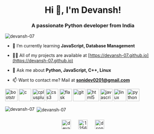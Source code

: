 <h1 align="center">Hi 👋, I'm Devansh!</h1>
<h3 align="center">A passionate Python developer from India</h3>

<p align="left"> <img src="https://komarev.com/ghpvc/?username=devansh-07" alt="devansh-07" /> </p>

- 🌱 I’m currently learning **JavaScript, Database Management**

- 👨‍💻 All of my projects are available at [https://devansh-07.github.io](https://devansh-07.github.io)

- 💬 Ask me about **Python, JavaScript, C++, Linux**

- 📫 Want to contact me? Mail at **sonidev0201@gmail.com**

<p align="left"><img src="https://devicons.github.io/devicon/devicon.git/icons/bootstrap/bootstrap-plain.svg" alt="bootstrap" width="40" height="40"/> <img src="https://devicons.github.io/devicon/devicon.git/icons/c/c-original.svg" alt="c" width="40" height="40"/> <img src="https://devicons.github.io/devicon/devicon.git/icons/cplusplus/cplusplus-original.svg" alt="cplusplus" width="40" height="40"/> <img src="https://devicons.github.io/devicon/devicon.git/icons/css3/css3-original-wordmark.svg" alt="css3" width="40" height="40"/> <img src="https://www.vectorlogo.zone/logos/pocoo_flask/pocoo_flask-icon.svg" alt="flask" width="40" height="40"/> <img src="https://www.vectorlogo.zone/logos/git-scm/git-scm-icon.svg" alt="git" width="40" height="40"/> <img src="https://devicons.github.io/devicon/devicon.git/icons/html5/html5-original-wordmark.svg" alt="html5" width="40" height="40"/> <img src="https://devicons.github.io/devicon/devicon.git/icons/javascript/javascript-original.svg" alt="javascript" width="40" height="40"/> <img src="https://devicons.github.io/devicon/devicon.git/icons/linux/linux-original.svg" alt="linux" width="40" height="40"/> <img src="https://devicons.github.io/devicon/devicon.git/icons/python/python-original.svg" alt="python" width="40" height="40"/></p><p><img align="left" src="https://github-readme-stats.vercel.app/api/top-langs/?username=devansh-07&layout=compact&hide=html" alt="devansh-07" /></p>

<p>&nbsp;<img align="center" src="https://github-readme-stats.vercel.app/api?username=devansh-07&show_icons=true" alt="devansh-07" /></p>

<p align="center">
<a href="https://linkedin.com/in/devansh-soni-4129171a9" target="blank"><img align="center" src="https://cdn.jsdelivr.net/npm/simple-icons@3.0.1/icons/linkedin.svg" alt="devansh-soni-4129171a9" height="30" width="30" style="margin: 10px;"/></a>
<a href="https://stackoverflow.com/users/12566054" target="blank"><img align="center" src="https://cdn.jsdelivr.net/npm/simple-icons@3.0.1/icons/stackoverflow.svg" alt="12566054" height="30" width="30" style="margin: 10px;"/></a>
<a href="https://instagram.com/dsoni_01" target="blank"><img align="center" src="https://cdn.jsdelivr.net/npm/simple-icons@3.0.1/icons/instagram.svg" alt="dsoni_01" height="30" width="30" style="margin: 10px;"/></a>
</p>
